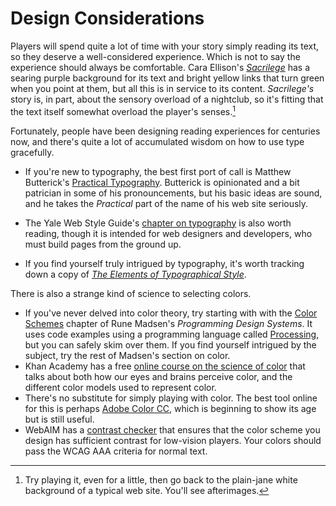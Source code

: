 # Design Considerations

Players will spend quite a lot of time with your story simply reading its text, so they deserve a well-considered experience. Which is not to say the experience should always be comfortable. Cara Ellison's _[Sacrilege]_ has a searing purple background for its text and bright yellow links that turn green when you point at them, but all this is in service to its content. _Sacrilege's_ story is, in part, about the sensory overload of a nightclub, so it's fitting that the text itself somewhat overload the player's senses.[^1]

Fortunately, people have been designing reading experiences for centuries now, and there's quite a lot of accumulated wisdom on how to use type gracefully.

-   If you're new to typography, the best first port of call is Matthew
    Butterick's [Practical Typography](practical-typography). Butterick is
    opinionated and a bit patrician in some of his pronouncements, but his basic
    ideas are sound, and he takes the _Practical_ part of the name of his web
    site seriously.

-   The Yale Web Style Guide's [chapter on typography](yale-typography) is also
    worth reading, though it is intended for web designers and developers, who
    must build pages from the ground up.

-   If you find yourself truly intrigued by typography, it's worth tracking down
    a copy of _[The Elements of Typographical Style](typographical-style)_.

There is also a strange kind of science to selecting colors.

-   If you've never delved into color theory, try starting  with with the [Color
    Schemes](color-schemes) chapter of Rune Madsen's _Programming Design
    Systems_. It uses code examples using a programming language called
    [Processing](processing), but you can safely skim over them. If you find
    yourself intrigued by the subject, try the rest of Madsen's section on
    color.
-   Khan Academy has a free [online course on the science of color](khan-color)
    that talks about both how our eyes and brains perceive color, and the
    different color models used to represent color.
-   There's no substitute for simply playing with color. The best tool online
    for this is perhaps [Adobe Color CC](adobe-color), which is beginning to
    show its age but is still useful.
-   WebAIM has a [contrast checker](webaim-contrast) that ensures that the color
    scheme you design has sufficient contrast for low-vision players. Your colors should pass the WCAG AAA criteria for normal text.

[Sacrilege]: https://unwinnable.com/2013/04/25/play-at-heartbreaking-with-cara-ellison/
[practical-typography]: https://practicaltypography.com/
[yale-typography]: https://webstyleguide.com/9-typography.html
[typographical-style]: https://en.wikipedia.org/wiki/The_Elements_of_Typographic_Style
[color-schemes]: https://programmingdesignsystems.com/color/color-scheme
[processing]: https://processing.org/
[khan-color]: https://www.khanacademy.org/partner-content/pixar/color
[adobe-color]: https://color.adobe.com/create/color-wheel/
[webaim-contrast]: https://webaim.org/resources/contrastchecker/

[^1]: Try playing it, even for a little, then go back to the plain-jane white background of a typical web site. You'll see afterimages.
